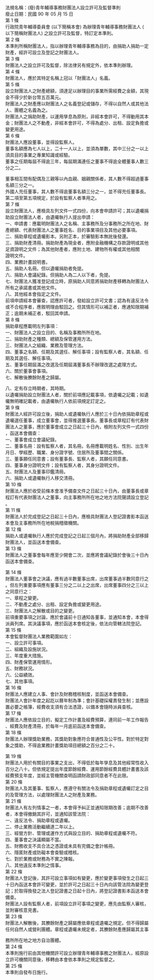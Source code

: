 法規名稱：(廢)青年輔導事務財團法人設立許可及監督準則  
廢止日期：民國 90 年 05 月 15 日  
第 1 條  
行政院青年輔導委員會 (以下簡稱本會) 為辦理青年輔導事務財團法人 (  
以下簡稱財團法人) 之設立許可及監督，特訂定本準則。  
第 2 條  
本準則所稱財團法人，指以辦理青年輔導事務為目的，由捐助人捐助一定  
財產，經許可設立及登記之財團法人。  
第 3 條  
財團法人之設立許可及監督，除法律另有規定外，依本準則辦理。  
第 4 條  
財團法人，應於其特定名稱上冠以「財團法人」名義。  
第 5 條  
設立財團法人之財產總額，須達足以辦理目的事業所需經費之金額，其現  
金不得少於新台幣五百萬元。  
財團法人之財產應以財團法人之名義登記或儲存，不得以自然人或其他法  
人、團體之名義為之。  
財團法人之捐助財產，以運用孳息為原則，非經本會許可，不得動用其本  
金；財團法人之不動產，非經本會許可，不得為處分、出租、設定負擔或  
變更用途。  
第 6 條  
財團法人應設董事，並得設監察人。  
董事名額應為七人以上，二十一人以上，並須為單數，其中三分之一以上  
須具目的事業之專業知識或經驗。  
董事之任期每屆不得逾三年，每屆期滿連任之董事不得逾全體董事人數三  
分之二。  


董事相互間有配偶及三親等以內血親、姻親關係者，其人數不得超過董事  
名額三分之一。  
外國人充任董事，其人數不得逾董事名額三分之一，並不得充任董事長。  
第二項至第五項規定，於設有監察人者準用之。  
第 7 條  
設立財團法人，應檢具左列文件一式四份，向本會申請許可；其以遺囑捐  
助設立財團法人者，由遺囑執行人提出申請：  
一、申請書：應載明財團法人之名稱、主事務所及分事務所之所在地、財  
產總額、代表財團法人之董事姓名、目的事業項目及其他必要事項。  
二、捐助章程或遺囑影本。另附正本，於審驗影本無訛後發還。  
三、捐助財產清冊。捐助財產為現金者，應附金融機構之存款證明或其他  
足資證明之文件；為其他財產者，應附土地、建物所有權或其他相關  
證明文件。  
四、業務計畫說明書。  
五、捐助人名冊。但以遺囑捐助者免提。  
六、捐助人會議紀錄。但捐助人為二人以下者，免提。  
七、財團法人獲准登記成立時，原捐助人同意將捐助財產移轉為財團法人  
所有之承諾書或其他文件。  
八、其他經本會指定之文件。  
前項申請經本會審查，認應許可者，發給設立許可文書；認為有違反法令  
或不合程序者，應敘明理由駁回之。但其情形可以補正者，應通知限期補  
正；逾期未補正者，駁回其申請。  
第 8 條  
捐助章程應載明左列事項：  
一、財團法人之設立目的、名稱及事務所所在地。  
二、捐助財產之種類、總額及保管運用方法。  
三、財團法人之組織、業務及管理方法。  
四、董事之名額、任期及其選任、解任事項；設有監察人者，其名額、任  
期及其選任、解任事項。  
五、董事任期屆滿之改選及任期屆滿董事長不辦理改選之處理方式。  
六、關於董事會事項。  
七、解散後賸餘財產之歸屬。  


八、定有存立時期者，其時期。  
以遺囑捐助設立財團法人者，關於前項應記載事項，依遺囑之記載；如遺  
囑無明確記載者，由遺囑執行人依前項規定訂定之。  
第 9 條  
財團法人經許可設立後，捐助人或遺囑執行人應於三十日內依捐助章程或  
遺囑選任董事，成立董事會，並得推選董事長。董事長或章程訂有代表財  
團法人之董事，應於董事會成立之日起三十日內，檢附左列文件一式四份  
，函送本會備查：  
一、董事會成立會議紀錄。  
二、董事名冊：設有監察人者，其名冊。名冊應載明姓名、性別、出生年  
月日、學經歷、職業、身分證字號、住居所及董事間之關係。  
三、董事願任同意書；設有董事長、監察人者，其願任同意書。  
四、董事身分證明文件；設有監察人者，其身分證明文件。  
五、財團法人及董事印鑑清冊。  
六、捐助人或遺囑執行人移交清冊。  
第 10 條  
財團法人應於收受前條本會准予備查文件之日起三十日內，由董事長或章  
程訂有代表財團法人之董事，向主事務所所在地之地方法院聲請設立登記  
。  
第 11 條  
財團法人於完成登記之日起三十日內，應檢具財團法人登記證書影本函送  
本會及主事務所所在地稅捐稽徵機關。  
第 12 條  
捐助人或遺囑執行人應於完成登記之日起三個月內，將捐助財產全部移歸  
財團法人，並函送本會備查。  
第 13 條  
財團法人之董事會每年應至少開會二次，並應將會議紀錄於會後三十日內  
函送本會備查。  


第 14 條  
財團法人董事會之決議，應有過半數董事出席，出席董事過半數同意行之  
。但左列重要事項應有董事三分之二以上之出席，出席董事四分之三以上  
之同意行之：  
一、章程之變更。  
二、不動產之處分、出租、設定負擔或變更用途。  
三、財團法人之解散或目的之變更。  
前項重要事項之討論，應於會議前十日通知各董事，並通知本會，本會得  
派員列席。其決議事項，應於函送本會核定後，依法向管轄法院登記。  
第 15 條  
本會監督財團法人業務範圍如左：  
一、設立許可事項。  
二、組織及設施狀況。  
三、年度重大措施。  
四、財產保管運用情形。  
五、財務狀況。  
六、公益績效。  
七、其他事項。  
第 16 條  
財團法人應建立人事、會計及財務稽核制度，並函送本會備查。  
財團法人會計年度之起訖以曆年制為準；會計基礎採權責發生制；並應設  
置必要之帳簿，經費收支須有合法憑證，以備本會隨時派員查核。  
第 17 條  
財團法人應依設立目的，擬定工作計畫及經費預算，連同前一年工作報告  
、經費及財產清冊，於每年一月底前函送本會備查。  
第 18 條  
財團法人辦理獎助業務，其獎助對象應符合普通性及公平性。對於特定對  
象之獎助，不得逾業務計畫獎助項目總額之百分之二十。  


第 19 條  
財團法人用於有關目的事業之支出，不得低於每年孳息及其他經常性收入  
百分之八十。但依規定提出年度節餘經費、運用節餘經費具體計畫書及該  
經費預支年度，並經主管機關查明函請財政部同意者不在此限。  
第 20 條  
財團法人及其董事、監察人，應遵守有關法令及捐助章程或遺囑訂定之目  
的及管理方法，以處理財團法人之財產及業務。  
第 21 條  
財團法人有左列情事之一者，本會得予糾正並通知限期改善；逾期不改善  
者，本會得撤銷其許可，並通知該管法院：  
一、違反法令、捐助章程或遺囑。  
二、停止業務活動繼續達二年以上。  
三、經營方針、管理或運作方式與設立目的、捐助章程或遺囑不符。  
四、董事會之決議顯屬不當。  
五、財務收支不具合法之憑證或未具有完備之會計帳冊。  
六、隱匿財產或防礙本會查驗或稽核。  
七、對於業務或財務為不實之陳報。  
八、其他違反本準則之情事。  
第 22 條  
財團法人登記後，其許可設立事項如有變更，應於變更事項發生之日起三  
十日內函送本會許可變更，並於許可之日起三十日內向該管法院為變更登  
記；於取得換發之法人登記證書之日起十日內，將登記證書影本函送本會  
備查。  
財團法人設有監察人者，前項設立許可事項之變更，應先由監察人審核，  
並附審核意見書。  
第 23 條  
財團法人解散後，其賸餘財產之歸屬應依章程或遺囑之規定。但不得歸屬  
任何自然人或營利團體。章程或遺囑未規定者，其賸餘財產應歸屬其主事  


務所所在地之地方自治團體。  
第 24 條  
本準則施行前由其他機關許可設立辦理青年輔導事務之財團法人，經原設  
立許可機關同意後，移轉由本會依本準則之規定監督之。  
第 25 條  
本準則自發布日施行。  


